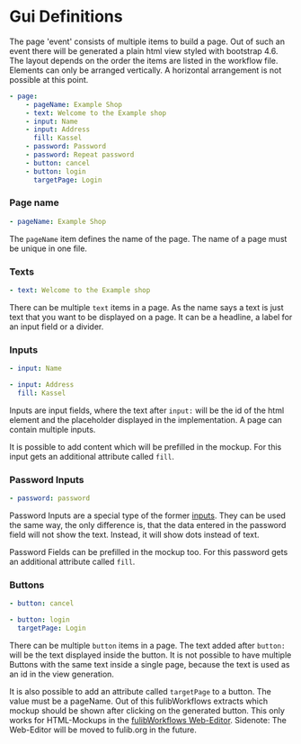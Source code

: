 # Gui Definitions

The page 'event' consists of multiple items to build a page. Out of such an event there will be generated a plain html
view styled with bootstrap 4.6. The layout depends on the order the items are listed in the workflow file.
Elements can only be arranged vertically. A horizontal arrangement is not possible at this point.

```yaml
- page:
    - pageName: Example Shop
    - text: Welcome to the Example shop
    - input: Name
    - input: Address
      fill: Kassel
    - password: Password
    - password: Repeat password
    - button: cancel
    - button: login
      targetPage: Login
```

### Page name

```yaml
- pageName: Example Shop
```

The `pageName` item defines the name of the page. The name of a page must be unique in one file.

### Texts

```yaml
- text: Welcome to the Example shop
```

There can be multiple `text` items in a page. As the name says a text is just text that you want to be displayed on a
page. It can be a headline, a label for an input field or a divider.

### Inputs

```yaml
- input: Name

- input: Address
  fill: Kassel
```

Inputs are input fields, where the text after `input:` will be the id of the html element and the placeholder displayed
in the implementation. A page can contain multiple inputs. 

It is possible to add content which will be prefilled in the mockup. For this input gets an additional attribute called `fill`.

### Password Inputs

```yaml
- password: password
```

Password Inputs are a special type of the former [inputs](#Inputs). They can be used the same way, the only difference is, that the
data entered in the password field will not show the text. Instead, it will show dots instead of text.

Password Fields can be prefilled in the mockup too. For this password gets an additional attribute called `fill`.

### Buttons

```yaml
- button: cancel

- button: login
  targetPage: Login
```

There can be multiple `button` items in a page. The text added after `button:` will be the text displayed inside the
button. It is not possible to have multiple Buttons with the same text inside a single page, because the text is used as
an id in the view generation.

It is also possible to add an attribute called `targetPage` to a button. The value must be a pageName.
Out of this fulibWorkflows extracts which mockup should be shown after clicking on the generated button.
This only works for HTML-Mockups in the [fulibWorkflows Web-Editor](https://workflows-editor-frontend.herokuapp.com/).
Sidenote: The Web-Editor will be moved to fulib.org in the future.
